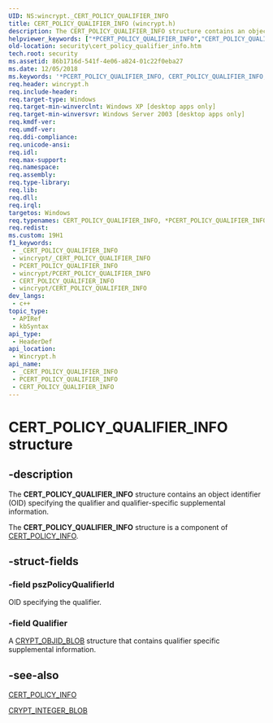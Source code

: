 ```yaml
---
UID: NS:wincrypt._CERT_POLICY_QUALIFIER_INFO
title: CERT_POLICY_QUALIFIER_INFO (wincrypt.h)
description: The CERT_POLICY_QUALIFIER_INFO structure contains an object identifier (OID) specifying the qualifier and qualifier-specific supplemental information.
helpviewer_keywords: ["*PCERT_POLICY_QUALIFIER_INFO","CERT_POLICY_QUALIFIER_INFO","CERT_POLICY_QUALIFIER_INFO structure [Security]","PCERT_POLICY_QUALIFIER_INFO","PCERT_POLICY_QUALIFIER_INFO structure pointer [Security]","_crypto2_cert_policy_qualifier_info","security.cert_policy_qualifier_info","wincrypt/CERT_POLICY_QUALIFIER_INFO","wincrypt/PCERT_POLICY_QUALIFIER_INFO"]
old-location: security\cert_policy_qualifier_info.htm
tech.root: security
ms.assetid: 86b1716d-541f-4e06-a824-01c22f0eba27
ms.date: 12/05/2018
ms.keywords: '*PCERT_POLICY_QUALIFIER_INFO, CERT_POLICY_QUALIFIER_INFO, CERT_POLICY_QUALIFIER_INFO structure [Security], PCERT_POLICY_QUALIFIER_INFO, PCERT_POLICY_QUALIFIER_INFO structure pointer [Security], _crypto2_cert_policy_qualifier_info, security.cert_policy_qualifier_info, wincrypt/CERT_POLICY_QUALIFIER_INFO, wincrypt/PCERT_POLICY_QUALIFIER_INFO'
req.header: wincrypt.h
req.include-header: 
req.target-type: Windows
req.target-min-winverclnt: Windows XP [desktop apps only]
req.target-min-winversvr: Windows Server 2003 [desktop apps only]
req.kmdf-ver: 
req.umdf-ver: 
req.ddi-compliance: 
req.unicode-ansi: 
req.idl: 
req.max-support: 
req.namespace: 
req.assembly: 
req.type-library: 
req.lib: 
req.dll: 
req.irql: 
targetos: Windows
req.typenames: CERT_POLICY_QUALIFIER_INFO, *PCERT_POLICY_QUALIFIER_INFO
req.redist: 
ms.custom: 19H1
f1_keywords:
 - _CERT_POLICY_QUALIFIER_INFO
 - wincrypt/_CERT_POLICY_QUALIFIER_INFO
 - PCERT_POLICY_QUALIFIER_INFO
 - wincrypt/PCERT_POLICY_QUALIFIER_INFO
 - CERT_POLICY_QUALIFIER_INFO
 - wincrypt/CERT_POLICY_QUALIFIER_INFO
dev_langs:
 - c++
topic_type:
 - APIRef
 - kbSyntax
api_type:
 - HeaderDef
api_location:
 - Wincrypt.h
api_name:
 - _CERT_POLICY_QUALIFIER_INFO
 - PCERT_POLICY_QUALIFIER_INFO
 - CERT_POLICY_QUALIFIER_INFO
---
```


# CERT_POLICY_QUALIFIER_INFO structure


## -description

The <b>CERT_POLICY_QUALIFIER_INFO</b> structure contains an object identifier (OID) specifying the qualifier and qualifier-specific supplemental information.

The <b>CERT_POLICY_QUALIFIER_INFO</b> structure is a component of 
<a href="/windows/desktop/api/wincrypt/ns-wincrypt-cert_policy_info">CERT_POLICY_INFO</a>.

## -struct-fields

### -field pszPolicyQualifierId

OID specifying the qualifier.

### -field Qualifier

A <a href="/previous-versions/windows/desktop/legacy/aa381414(v=vs.85)">CRYPT_OBJID_BLOB</a> structure that contains qualifier specific supplemental information.

## -see-also

<a href="/windows/desktop/api/wincrypt/ns-wincrypt-cert_policy_info">CERT_POLICY_INFO</a>



<a href="/previous-versions/windows/desktop/legacy/aa381414(v=vs.85)">CRYPT_INTEGER_BLOB</a>

